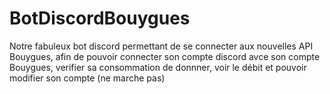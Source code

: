 # BotDiscordBouygues
Notre fabuleux bot discord permettant de se connecter aux nouvelles API Bouygues, afin de pouvoir connecter son compte discord avce son compte Bouygues, verifier sa consommation de donnner, voir le débit et pouvoir modifier son compte (ne marche pas)
